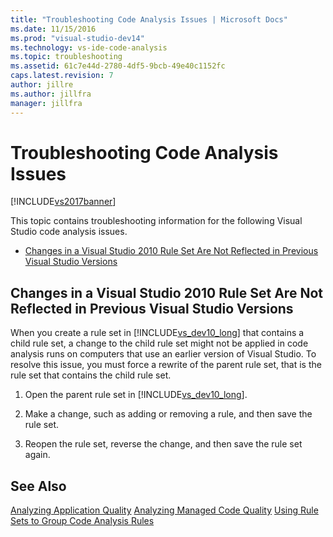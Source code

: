 ```yaml
---
title: "Troubleshooting Code Analysis Issues | Microsoft Docs"
ms.date: 11/15/2016
ms.prod: "visual-studio-dev14"
ms.technology: vs-ide-code-analysis
ms.topic: troubleshooting
ms.assetid: 61c7e44d-2780-4df5-9bcb-49e40c1152fc
caps.latest.revision: 7
author: jillre
ms.author: jillfra
manager: jillfra
---
```

# Troubleshooting Code Analysis Issues
[!INCLUDE[vs2017banner](../includes/vs2017banner.md)]

This topic contains troubleshooting information for the following Visual Studio code analysis issues.

- [Changes in a Visual Studio 2010 Rule Set Are Not Reflected in Previous Visual Studio Versions](#ChildRuleSetChangesInPreviousVersions)

## <a name="ChildRuleSetChangesInPreviousVersions"></a> Changes in a Visual Studio 2010 Rule Set Are Not Reflected in Previous Visual Studio Versions
 When you create a rule set in [!INCLUDE[vs_dev10_long](../includes/vs-dev10-long-md.md)] that contains a child rule set, a change to the child rule set might not be applied in code analysis runs on computers that use an earlier version of Visual Studio. To resolve this issue, you must force a rewrite of the parent rule set, that is the rule set that contains the child rule set.

1. Open the parent rule set in [!INCLUDE[vs_dev10_long](../includes/vs-dev10-long-md.md)].

2. Make a change, such as adding or removing a rule, and then save the rule set.

3. Reopen the rule set, reverse the change, and then save the rule set again.

## See Also
 [Analyzing Application Quality](../code-quality/analyzing-application-quality-by-using-code-analysis-tools.md)
 [Analyzing Managed Code Quality](../code-quality/analyzing-managed-code-quality-by-using-code-analysis.md)
 [Using Rule Sets to Group Code Analysis Rules](../code-quality/using-rule-sets-to-group-code-analysis-rules.md)

